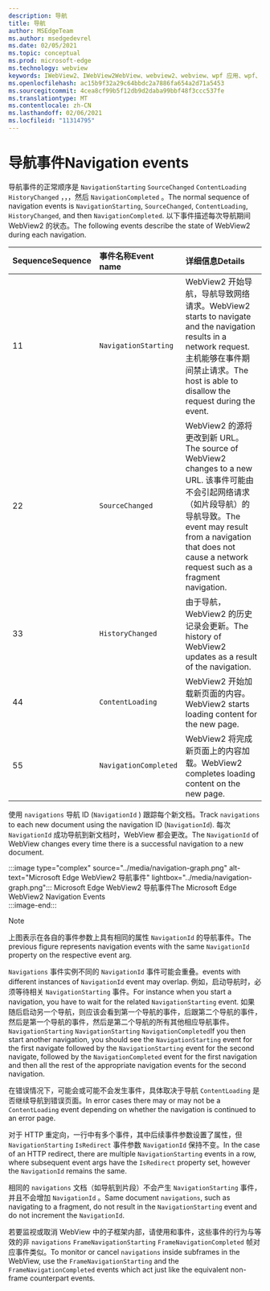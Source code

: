 ```yaml
---
description: 导航
title: 导航
author: MSEdgeTeam
ms.author: msedgedevrel
ms.date: 02/05/2021
ms.topic: conceptual
ms.prod: microsoft-edge
ms.technology: webview
keywords: IWebView2、IWebView2WebView、webview2、webview、wpf 应用、wpf、edge、ICoreWebView2、ICoreWebView2Host、浏览器控件、边缘 html
ms.openlocfilehash: ac15b9f32a29c64bbdc2a7886fa654a2d71a5453
ms.sourcegitcommit: 4cea8cf99b5f12db9d2daba99bbf48f3ccc537fe
ms.translationtype: MT
ms.contentlocale: zh-CN
ms.lasthandoff: 02/06/2021
ms.locfileid: "11314795"
---
```

# <span data-ttu-id="0d3cd-104">导航事件</span><span class="sxs-lookup"><span data-stu-id="0d3cd-104">Navigation events</span></span>  

<span data-ttu-id="0d3cd-105">导航事件的正常顺序是 `NavigationStarting` `SourceChanged` `ContentLoading` `HistoryChanged` ，，，然后 `NavigationCompleted` 。</span><span class="sxs-lookup"><span data-stu-id="0d3cd-105">The normal sequence of navigation events is `NavigationStarting`, `SourceChanged`, `ContentLoading`, `HistoryChanged`, and then `NavigationCompleted`.</span></span>  <span data-ttu-id="0d3cd-106">以下事件描述每次导航期间 WebView2 的状态。</span><span class="sxs-lookup"><span data-stu-id="0d3cd-106">The following events describe the state of WebView2 during each navigation.</span></span>  

| <span data-ttu-id="0d3cd-107">Sequence</span><span class="sxs-lookup"><span data-stu-id="0d3cd-107">Sequence</span></span> | <span data-ttu-id="0d3cd-108">事件名称</span><span class="sxs-lookup"><span data-stu-id="0d3cd-108">Event name</span></span> | <span data-ttu-id="0d3cd-109">详细信息</span><span class="sxs-lookup"><span data-stu-id="0d3cd-109">Details</span></span> |  
|:--- |:--- |:--- |  
| <span data-ttu-id="0d3cd-110">1</span><span class="sxs-lookup"><span data-stu-id="0d3cd-110">1</span></span> | `NavigationStarting`  |  <span data-ttu-id="0d3cd-111">WebView2 开始导航，导航导致网络请求。</span><span class="sxs-lookup"><span data-stu-id="0d3cd-111">WebView2 starts to navigate and the navigation results in a network request.</span></span>  <span data-ttu-id="0d3cd-112">主机能够在事件期间禁止请求。</span><span class="sxs-lookup"><span data-stu-id="0d3cd-112">The host is able to disallow the request during the event.</span></span>  |  
| <span data-ttu-id="0d3cd-113">2</span><span class="sxs-lookup"><span data-stu-id="0d3cd-113">2</span></span> | `SourceChanged`  |  <span data-ttu-id="0d3cd-114">WebView2 的源将更改到新 URL。</span><span class="sxs-lookup"><span data-stu-id="0d3cd-114">The source of WebView2 changes to a new URL.</span></span>  <span data-ttu-id="0d3cd-115">该事件可能由不会引起网络请求（如片段导航）的导航导致。</span><span class="sxs-lookup"><span data-stu-id="0d3cd-115">The event may result from a navigation that does not cause a network request such as a fragment navigation.</span></span>  |  
| <span data-ttu-id="0d3cd-116">3</span><span class="sxs-lookup"><span data-stu-id="0d3cd-116">3</span></span> | `HistoryChanged`  |  <span data-ttu-id="0d3cd-117">由于导航，WebView2 的历史记录会更新。</span><span class="sxs-lookup"><span data-stu-id="0d3cd-117">The history of WebView2 updates as a result of the navigation.</span></span>  |  
| <span data-ttu-id="0d3cd-118">4</span><span class="sxs-lookup"><span data-stu-id="0d3cd-118">4</span></span> | `ContentLoading`  |  <span data-ttu-id="0d3cd-119">WebView2 开始加载新页面的内容。</span><span class="sxs-lookup"><span data-stu-id="0d3cd-119">WebView2 starts loading content for the new page.</span></span>  |  
| <span data-ttu-id="0d3cd-120">5</span><span class="sxs-lookup"><span data-stu-id="0d3cd-120">5</span></span> | `NavigationCompleted`  |  <span data-ttu-id="0d3cd-121">WebView2 将完成新页面上的内容加载。</span><span class="sxs-lookup"><span data-stu-id="0d3cd-121">WebView2 completes loading content on the new page.</span></span>  |  

<span data-ttu-id="0d3cd-122">使用 `navigations` 导航 ID \(`NavigationId` \) 跟踪每个新文档。</span><span class="sxs-lookup"><span data-stu-id="0d3cd-122">Track `navigations` to each new document using the navigation ID \(`NavigationId`\).</span></span>  <span data-ttu-id="0d3cd-123">每次 `NavigationId` 成功导航到新文档时，WebView 都会更改。</span><span class="sxs-lookup"><span data-stu-id="0d3cd-123">The `NavigationId` of WebView changes every time there is a successful navigation to a new document.</span></span>

:::image type="complex" source="../media/navigation-graph.png" alt-text="Microsoft Edge WebView2 导航事件" lightbox="../media/navigation-graph.png":::
   <span data-ttu-id="0d3cd-125">Microsoft Edge WebView2 导航事件</span><span class="sxs-lookup"><span data-stu-id="0d3cd-125">The Microsoft Edge WebView2 Navigation Events</span></span>  
:::image-end:::  

> [!NOTE]
> <span data-ttu-id="0d3cd-126">上图表示在各自的事件参数上具有相同的属性 `NavigationId` 的导航事件。</span><span class="sxs-lookup"><span data-stu-id="0d3cd-126">The previous figure represents navigation events with the same `NavigationId` property on the respective event arg.</span></span>  

 `Navigations` <span data-ttu-id="0d3cd-127">事件实例不同的 `NavigationId` 事件可能会重叠。</span><span class="sxs-lookup"><span data-stu-id="0d3cd-127">events with different instances of `NavigationId` event may overlap.</span></span>  <span data-ttu-id="0d3cd-128">例如，启动导航时，必须等待相关 `NavigationStarting` 事件。</span><span class="sxs-lookup"><span data-stu-id="0d3cd-128">For instance when you start a navigation, you have to wait for the related `NavigationStarting` event.</span></span>  <span data-ttu-id="0d3cd-129">如果随后启动另一个导航，则应该会看到第一个导航的事件，后跟第二个导航的事件，然后是第一个导航的事件，然后是第二个导航的所有其他相应导航事件。 `NavigationStarting` `NavigationStarting` `NavigationCompleted`</span><span class="sxs-lookup"><span data-stu-id="0d3cd-129">If you then start another navigation, you should see the `NavigationStarting` event for the first navigate followed by the `NavigationStarting` event for the second navigate, followed by the `NavigationCompleted` event for the first navigation and then all the rest of the appropriate navigation events for the second navigation.</span></span>  
 
 <span data-ttu-id="0d3cd-130">在错误情况下，可能会或可能不会发生事件，具体取决于导航 `ContentLoading` 是否继续导航到错误页面。</span><span class="sxs-lookup"><span data-stu-id="0d3cd-130">In error cases there may or may not be a `ContentLoading` event depending on whether the navigation is continued to an error page.</span></span>  
 
 <span data-ttu-id="0d3cd-131">对于 HTTP 重定向，一行中有多个事件，其中后续事件参数设置了属性，但 `NavigationStarting` `IsRedirect` 事件参数 `NavigationId` 保持不变。</span><span class="sxs-lookup"><span data-stu-id="0d3cd-131">In the case of an HTTP redirect, there are multiple `NavigationStarting` events in a row, where subsequent event args have the `IsRedirect` property set, however the `NavigationId` remains the same.</span></span>  
 
 <span data-ttu-id="0d3cd-132">相同的 `navigations` 文档（如导航到片段）不会产生 `NavigationStarting` 事件，并且不会增加 `NavigationId` 。</span><span class="sxs-lookup"><span data-stu-id="0d3cd-132">Same document `navigations`, such as navigating to a fragment, do not result in the `NavigationStarting` event and do not increment the `NavigationId`.</span></span>  

<span data-ttu-id="0d3cd-133">若要监视或取消 WebView 中的子框架内部，请使用和事件，这些事件的行为与等效的非 `navigations` `FrameNavigationStarting` `FrameNavigationCompleted` 帧对应事件类似。</span><span class="sxs-lookup"><span data-stu-id="0d3cd-133">To monitor or cancel `navigations` inside subframes in the WebView, use the `FrameNavigationStarting` and the `FrameNavigationCompleted` events which act just like the equivalent non-frame counterpart events.</span></span>  

<!-- links -->  
